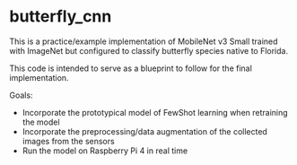 # butterfly_cnn
This is a practice/example implementation of MobileNet v3 Small trained with
ImageNet but configured to classify butterfly species native to Florida.

This code is intended to serve as a blueprint to follow for the final implementation.

Goals:
- Incorporate the prototypical model of FewShot learning when retraining the model
- Incorporate the preprocessing/data augmentation of the collected images from the sensors
- Run the model on Raspberry Pi 4 in real time
